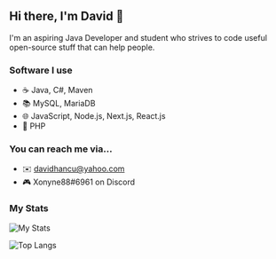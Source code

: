 ## Hi there, I'm David 👋

I'm an aspiring Java Developer and student who strives to code useful open-source stuff that can help people.

### Software I use
- ☕ Java, C#, Maven
- 📚 MySQL, MariaDB
- 🌐 JavaScript, Node.js, Next.js, React.js
- 🔗 PHP

### You can reach me via...
- ✉️ davidhancu@yahoo.com
- 🎮 Xonyne88#6961 on Discord

### My Stats
![My Stats](https://github-readme-stats.vercel.app/api?username=DavidHancu&theme=radical)

![Top Langs](https://github-readme-stats.vercel.app/api/top-langs/?username=DavidHancu&theme=radical&layout=compact)
